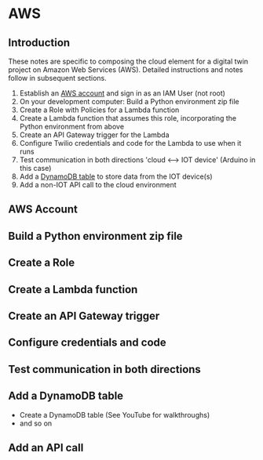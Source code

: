 # AWS

## Introduction

These notes are specific to composing the cloud element for a digital twin project on Amazon Web Services (AWS). 
Detailed instructions and notes follow in subsequent sections.

1. Establish an [AWS account](#aws_account) and sign in as an IAM User (not root)
2. On your development computer: Build a Python environment zip file
3. Create a Role with Policies for a Lambda function
4. Create a Lambda function that assumes this role, incorporating the Python environment from above
5. Create an API Gateway trigger for the Lambda
6. Configure Twilio credentials and code for the Lambda to use when it runs
7. Test communication in both directions 'cloud <--> IOT device' (Arduino in this case)
8. Add a [DynamoDB table](#add_a_dynamodb_table) to store data from the IOT device(s)
9. Add a non-IOT API call to the cloud environment


## AWS Account

## Build a Python environment zip file

## Create a Role

## Create a Lambda function

## Create an API Gateway trigger

## Configure credentials and code

## Test communication in both directions

## Add a DynamoDB table

* Create a DynamoDB table (See YouTube for walkthroughs)
* and so on

## Add an API call
